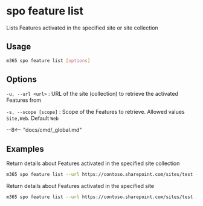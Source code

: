# spo feature list

Lists Features activated in the specified site or site collection

## Usage

```sh
m365 spo feature list [options]
```

## Options

`-u, --url <url>`
: URL of the site (collection) to retrieve the activated Features from

`-s, --scope [scope]`
: Scope of the Features to retrieve. Allowed values `Site,Web`. Default `Web`

--8<-- "docs/cmd/_global.md"

## Examples

Return details about Features activated in the specified site collection

```sh
m365 spo feature list --url https://contoso.sharepoint.com/sites/test --scope Site
```

Return details about Features activated in the specified site

```sh
m365 spo feature list --url https://contoso.sharepoint.com/sites/test --scope Web
```
